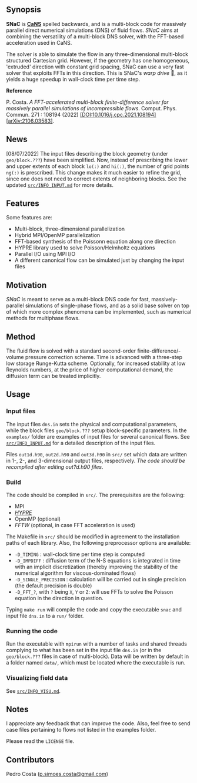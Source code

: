 ## Synopsis

**SNaC** is [**CaNS**](https://github.com/p-costa/CaNS) spelled backwards, and is a multi-block code for massively parallel direct numerical simulations (DNS) of fluid flows. *SNaC* aims at combining the versatility of a multi-block DNS solver, with the FFT-based acceleration used in CaNS.

The solver is able to simulate the flow in any three-dimensional multi-block structured Cartesian grid. However, if the geometry has one homogeneous, 'extruded' direction with constant grid spacing, SNaC can use a very fast solver that exploits FFTs in this direction. This is SNaC's *warp drive* :rocket:, as it yields a huge speedup in wall-clock time per time step.

**Reference**

P. Costa. *A FFT-accelerated multi-block finite-difference solver for massively parallel simulations of incompressible flows*.
Comput. Phys. Commun. 271 : 108194 (2022) [[DOI:10.1016/j.cpc.2021.108194]](https://doi.org/10.1016/j.cpc.2021.108194) [[arXiv:2106.03583]](https://arxiv.org/pdf/2106.03583.pdf).

## News
[08/07/2022] The input files describing the block geometry (under `geo/block.???`) have been simplified. Now, instead of prescribing the lower and upper extents of each block `lo(:)` and `hi(:)`, the number of grid points `ng(:)` is prescribed. This change makes it much easier to refine the grid, since one does not need to correct extents of neighboring blocks. See the updated [`src/INFO_INPUT.md`](src/INFO_INPUT.md) for more details.

## Features

Some features are:

 * Multi-block, three-dimensional parallelization
 * Hybrid MPI/OpenMP parallelization
 * FFT-based synthesis of the Poissonn equation along one direction
 * HYPRE library used to solve Poisson/Helmholtz equations
 * Parallel I/O using MPI I/O
 * A different canonical flow can be simulated just by changing the input files

## Motivation

*SNaC* is meant to serve as a multi-block DNS code for fast, massively-parallel simulations of single-phase flows, and as a solid base solver on top of which more complex phenomena can be implemented, such as numerical methods for multiphase flows.

## Method

The fluid flow is solved with a standard second-order finite-difference/-volume pressure correction scheme. Time is advanced with a three-step low storage Runge-Kutta scheme. Optionally, for increased stability at low Reynolds numbers, at the price of higher computational demand, the diffusion term can be treated implicitly.

## Usage

### Input files

The input files `dns.in` sets the physical and computational parameters, while the block files `geo/block.???` setup block-specific parameters. In the `examples/` folder are examples of input files for several canonical flows. See [`src/INFO_INPUT.md`](src/INFO_INPUT.md) for a detailed description of the input files.

Files `out1d.h90`, `out2d.h90` and `out3d.h90` in `src/` set which data are written in 1-, 2-, and 3-dimensional output files, respectively. *The code should be recompiled after editing out?d.h90 files*.

### Build

The code should be compiled in `src/`. The prerequisites are the following:

 * MPI
 * [*HYPRE*](https://github.com/hypre-space/hypre)
 * OpenMP (optional)
 * *FFTW* (optional, in case FFT acceleration is used)

The Makefile in `src/` should be modified in agreement to the installation paths of each library. Also, the following preprocessor options are available:

 * `-D_TIMING`           : wall-clock time per time step is computed
 * `-D_IMPDIFF`          : diffusion term of the N-S equations is integrated in time with an implicit discretization (thereby improving the stability of the numerical algorithm for viscous-dominated flows)
 * `-D_SINGLE_PRECISION` : calculation will be carried out in single precision (the default precision is double)
 * `-D_FFT_?`, with `?` being `X`, `Y` or `Z`: will use FFTs to solve the Poisson equation in the direction in question.

Typing `make run` will compile the code and copy the executable `snac` and input file `dns.in` to a `run/` folder.

### Running the code

Run the executable with `mpirun` with a number of tasks and shared threads complying to what has been set in the input file `dns.in` (or in the `geo/block.???` files in case of multi-block). Data will be written by default in a folder named `data/`, which must be located where the executable is run.

### Visualizing field data

See [`src/INFO_VISU.md`](src/INFO_VISU.md).

## Notes

I appreciate any feedback that can improve the code. Also, feel free to send case files pertaining to flows not listed in the examples folder.

Please read the `LICENSE` file.

## Contributors

Pedro Costa (p.simoes.costa@gmail.com)
